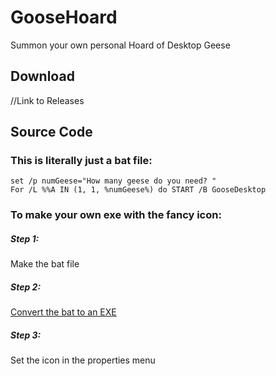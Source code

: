 # GooseHoard
Summon your own personal Hoard of Desktop Geese

## Download
//Link to Releases

## Source Code
### This is literally just a bat file:
```
set /p numGeese="How many geese do you need? "
For /L %%A IN (1, 1, %numGeese%) do START /B GooseDesktop
```

### To make your own exe with the fancy icon:
##### Step 1: 
Make the bat file
##### Step 2:
<a href="https://superuser.com/questions/868340/how-can-i-convert-a-windows-batch-script-to-a-exe">Convert the bat to an EXE</a>
##### Step 3:
Set the icon in the properties menu
